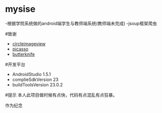 # mysise
-根据学院系统做的android端学生与教师端系统(教师端未完成)
-jsoup框架爬虫

#致谢
- <a href="https://github.com/hdodenhof/CircleImageView">circleimageview</a>
- <a href="https://github.com/square/picasso">picasso</a>
- <a href="https://github.com/JakeWharton/butterknife">butterknife</a>

#开发平台
- AndroidStudio 1.5.1
- complieSdkVersion 23
- buildToolsVersion 23.0.2

#提示
本人此项目做时候有点快，代码有点混乱有点狂暴。

作为纪念
